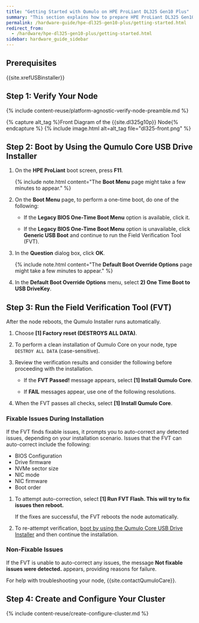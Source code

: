 ```yaml
---
title: "Getting Started with Qumulo on HPE ProLiant DL325 Gen10 Plus"
summary: "This section explains how to prepare HPE ProLiant DL325 Gen10 Plus nodes for creating a Qumulo cluster. This guide is for system administrators, professional service providers, and colleagues in your organization who are responsible for installing and configuring server hardware."
permalink: /hardware-guide/hpe-dl325-gen10-plus/getting-started.html
redirect_from:
  - /hardware/hpe-dl325-gen10-plus/getting-started.html
sidebar: hardware_guide_sidebar
---
```


## Prerequisites
{{site.xrefUSBinstaller}}

## Step 1: Verify Your Node

{% include content-reuse/platform-agnostic-verify-node-preamble.md %}

   {% capture alt_tag %}Front Diagram of the {{site.dl325g10p}} Node{% endcapture %}
   {% include image.html alt=alt_tag file="dl325-front.png" %}


## Step 2: Boot by Using the Qumulo Core USB Drive Installer

1. On the **HPE ProLiant** boot screen, press **F11**.

   {% include note.html content="The **Boot Menu** page might take a few minutes to appear." %}

1. On the **Boot Menu** page, to perform a one-time boot, do one of the following:

   * If the **Legacy BIOS One-Time Boot Menu** option is available, click it.

   * If the **Legacy BIOS One-Time Boot Menu** option is unavailable, click **Generic USB Boot** and continue to run the Field Verification Tool (FVT).

1. In the **Question** dialog box, click **OK**.

   {% include note.html content="The **Default Boot Override Options** page might take a few minutes to appear." %}

1. In the **Default Boot Override Options** menu, select **2) One Time Boot to USB DriveKey**.


## Step 3: Run the Field Verification Tool (FVT)

After the node reboots, the Qumulo Installer runs automatically.

1. Choose **[1] Factory reset (DESTROYS ALL DATA)**.

1. To perform a clean installation of Qumulo Core on your node, type `DESTROY ALL DATA` (case-sensitive).

1. Review the verification results and consider the following before proceeding with the installation.

   * If the **FVT Passed!** message appears, select **[1] Install Qumulo Core**.

   * If **FAIL** messages appear, use one of the following resolutions.

1. When the FVT passes all checks, select **[1] Install Qumulo Core**.


### Fixable Issues During Installation
If the FVT finds fixable issues, it prompts you to auto-correct any detected issues, depending on your installation scenario. Issues that the FVT can auto-correct include the following:

* BIOS Configuration
* Drive firmware
* NVMe sector size
* NIC mode
* NIC firmware
* Boot order

1. To attempt auto-correction, select **[1] Run FVT Flash. This will try to fix issues then reboot.**

   If the fixes are successful, the FVT reboots the node automatically.

1. To re-attempt verification, [boot by using the Qumulo Core USB Drive Installer](#step-2-boot-by-using-the-qumulo-core-usb-drive-installer) and then continue the installation.


### Non-Fixable Issues
If the FVT is unable to auto-correct any issues, the message **Not fixable issues were detected.** appears, providing reasons for failure.

For help with troubleshooting your node, {{site.contactQumuloCare}}.


## Step 4: Create and Configure Your Cluster

{% include content-reuse/create-configure-cluster.md %}
